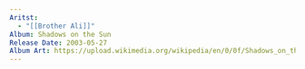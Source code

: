 ```yaml
---
Aritst:
  - "[[Brother Ali]]"
Album: Shadows on the Sun
Release Date: 2003-05-27
Album Art: https://upload.wikimedia.org/wikipedia/en/0/0f/Shadows_on_the_Sun.jpg
---
```

